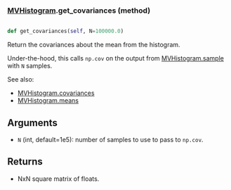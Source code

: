 ### [MVHistogram](MVHistogram.md).get_covariances (method)


```py

def get_covariances(self, N=100000.0)

```



Return the covariances about the mean from the histogram.

Under-the-hood, this calls `np.cov` on the output from [MVHistogram.sample](MVHistogram.sample.md)
with `N` samples.

See also:

* [MVHistogram.covariances](MVHistogram.covariances.md)
* [MVHistogram.means](MVHistogram.means.md)

Arguments
---------
* `N` (int, default=1e5): number of samples to use to pass to
    `np.cov`.

Returns
---------
* NxN square matrix of floats.

